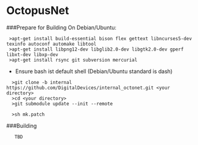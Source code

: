 # OctopusNet


###Prepare for Building
On Debian/Ubuntu:

```
 >apt-get install build-essential bison flex gettext libncurses5-dev texinfo autoconf automake libtool
 >apt-get install libpng12-dev libglib2.0-dev libgtk2.0-dev gperf libxt-dev libxp-dev
 >apt-get install rsync git subversion mercurial
```

* Ensure bash ist default shell (Debian/Ubuntu standard is dash)

```
  >git clone -b internal https://github.com/DigitalDevices/internal_octonet.git <your directory>
  >cd <your directory>
  >git submodule update --init --remote
  
  >sh mk.patch
```
  
###Building
```
   TBD
```
  

